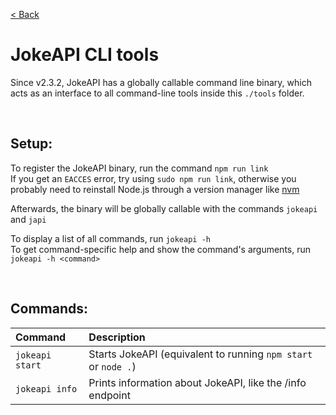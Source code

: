 [&lt; Back](../README.md#readme)
# JokeAPI CLI tools
Since v2.3.2, JokeAPI has a globally callable command line binary, which acts as an interface to all command-line tools inside this `./tools` folder.

<br>

## Setup:
To register the JokeAPI binary, run the command `npm run link`  
If you get an `EACCES` error, try using `sudo npm run link`, otherwise you probably need to reinstall Node.js through a version manager like [nvm](https://github.com/nvm-sh/nvm)  
  
Afterwards, the binary will be globally callable with the commands `jokeapi` and `japi`  
  
To display a list of all commands, run `jokeapi -h`  
To get command-specific help and show the command's arguments, run `jokeapi -h <command>`

<br>

## Commands:
| Command | Description |
| :-- | :-- |
| `jokeapi start` | Starts JokeAPI (equivalent to running `npm start` or `node .`) |
| `jokeapi info` | Prints information about JokeAPI, like the /info endpoint |

